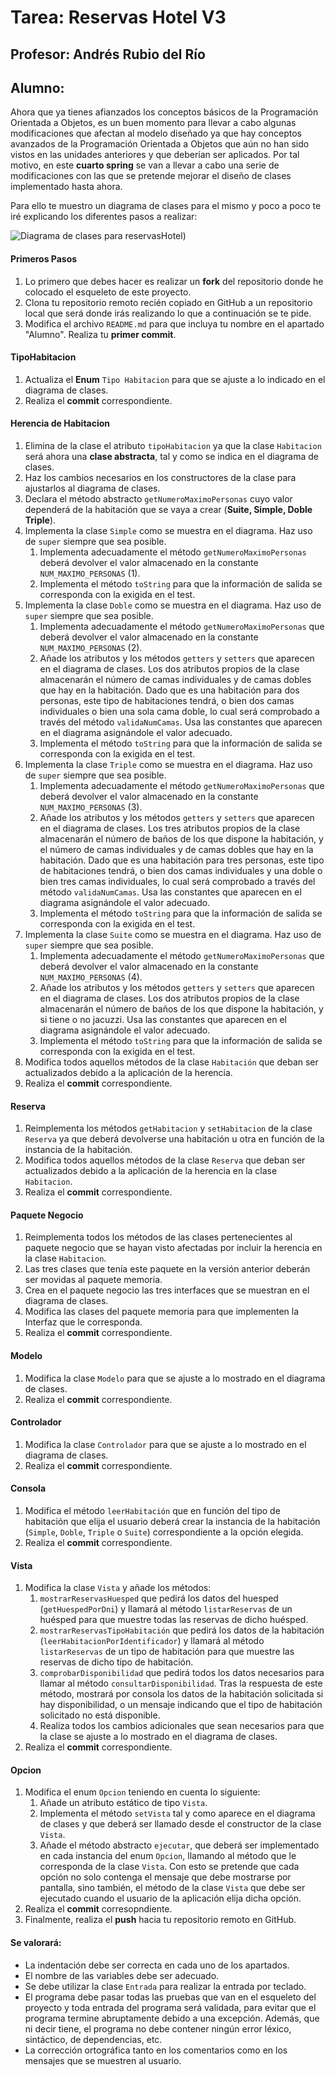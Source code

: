 # Tarea: Reservas Hotel V3
## Profesor: Andrés Rubio del Río
## Alumno:

Ahora que ya tienes afianzados los conceptos básicos de la Programación Orientada a Objetos, es un buen momento para llevar a cabo algunas modificaciones que afectan al modelo diseñado ya que hay conceptos avanzados 
de la Programación Orientada a Objetos que aún no han sido vistos en las unidades anteriores y que deberían ser aplicados. Por tal motivo, en este **cuarto spring** se van a llevar a cabo una serie de modificaciones 
con las que se pretende mejorar el diseño de clases implementado hasta ahora.

Para ello te muestro un diagrama de clases para el mismo y poco a poco te iré explicando los diferentes pasos a realizar:

![Diagrama de clases para reservasHotel](https://raw.githubusercontent.com/andresrubiodelrio/ReservasHotel_v3/master/src/main/resources/uml/ReservasHotel_v3.png))

#### Primeros Pasos
1. Lo primero que debes hacer es realizar un **fork** del repositorio donde he colocado el esqueleto de este proyecto.
2. Clona tu repositorio remoto recién copiado en GitHub a un repositorio local que será donde irás realizando lo que a continuación se te pide.
3. Modifica el archivo `README.md` para que incluya tu nombre en el apartado "Alumno". Realiza tu **primer commit**.

#### TipoHabitacion
1. Actualiza el **Enum** `Tipo Habitacion` para que se ajuste a lo indicado en el diagrama de clases.
2. Realiza el **commit** correspondiente.

#### Herencia de Habitacion
1. Elimina de la clase el atributo `tipoHabitacion` ya que la clase `Habitacion` será ahora una **clase abstracta**, tal y como se indica en el diagrama de clases.
2. Haz los cambios necesarios en los constructores de la clase para ajustarlos al diagrama de clases.
3. Declara el método abstracto `getNumeroMaximoPersonas` cuyo valor dependerá de la habitación que se vaya a crear (**Suite, Simple, Doble Triple**).
4. Implementa la clase `Simple` como se muestra en el diagrama. Haz uso de `super` siempre que sea posible.
   1. Implementa adecuadamente el método `getNumeroMaximoPersonas` deberá devolver el valor almacenado en la constante `NUM_MAXIMO_PERSONAS` (1).
   2. Implementa el método `toString` para que la información de salida se corresponda con la exigida en el test. 
5. Implementa la clase `Doble` como se muestra en el diagrama. Haz uso de `super` siempre que sea posible.
   1. Implementa adecuadamente el método `getNumeroMaximoPersonas` que deberá devolver el valor almacenado en la constante `NUM_MAXIMO_PERSONAS` (2).
   2. Añade los atributos y los métodos `getters` y `setters` que aparecen en el diagrama de clases. Los dos atributos propios de la clase almacenarán el número de camas individuales y de camas dobles que hay en la habitación. Dado que es una habitación para dos personas, este tipo de habitaciones tendrá, o bien dos camas individuales o bien una sola cama doble, lo cual será comprobado a través del método `validaNumCamas`. Usa las constantes que aparecen en el diagrama asignándole el valor adecuado.
   3. Implementa el método `toString` para que la información de salida se corresponda con la exigida en el test.
6. Implementa la clase `Triple` como se muestra en el diagrama. Haz uso de `super` siempre que sea posible.
   1. Implementa adecuadamente el método `getNumeroMaximoPersonas` que deberá devolver el valor almacenado en la constante `NUM_MAXIMO_PERSONAS` (3).
   2. Añade los atributos y los métodos `getters` y `setters` que aparecen en el diagrama de clases. Los tres atributos propios de la clase almacenarán el número de baños de los que dispone la habitación, y el número de camas individuales y de camas dobles que hay en la habitación. Dado que es una habitación para tres personas, este tipo de habitaciones tendrá, o bien dos camas individuales y una doble o bien tres camas individuales, lo cual será comprobado a través del método `validaNumCamas`. Usa las constantes que aparecen en el diagrama asignándole el valor adecuado.
   3. Implementa el método `toString` para que la información de salida se corresponda con la exigida en el test.
7. Implementa la clase `Suite` como se muestra en el diagrama. Haz uso de `super` siempre que sea posible.           
   1. Implementa adecuadamente el método `getNumeroMaximoPersonas` que deberá devolver el valor almacenado en la constante `NUM_MAXIMO_PERSONAS` (4).
   2. Añade los atributos y los métodos `getters` y `setters` que aparecen en el diagrama de clases. Los dos atributos propios de la clase almacenarán el número de baños de los que dispone la habitación, y si tiene o no jacuzzi. Usa las constantes que aparecen en el diagrama asignándole el valor adecuado.
   3. Implementa el método `toString` para que la información de salida se corresponda con la exigida en el test.
8. Modifica todos aquellos métodos de la clase `Habitación` que deban ser actualizados debido a la aplicación de la herencia. 
9. Realiza el **commit** correspondiente.

#### Reserva
1. Reimplementa los métodos `getHabitacion` y `setHabitacion` de la clase `Reserva` ya que deberá devolverse una habitación u otra en función de la instancia de la habitación.
2. Modifica todos aquellos métodos de la clase `Reserva` que deban ser actualizados debido a la aplicación de la herencia en la clase `Habitacion`.
2. Realiza el **commit** correspondiente.

#### Paquete Negocio
1. Reimplementa todos los métodos de las clases pertenecientes al paquete negocio que se hayan visto afectadas por incluir la herencia en la clase `Habitacion`.
2. Las tres clases que tenía este paquete en la versión anterior deberán ser movidas al paquete memoria.
3. Crea en el paquete negocio las tres interfaces que se muestran en el diagrama de clases.
4. Modifica las clases del paquete memoria para que implementen la Interfaz que le corresponda.
5. Realiza el **commit** correspondiente.

#### Modelo
1. Modifica la clase `Modelo` para que se ajuste a lo mostrado en el diagrama de clases.
2. Realiza el **commit** correspondiente.

#### Controlador
1. Modifica la clase `Controlador` para que se ajuste a lo mostrado en el diagrama de clases.
2. Realiza el **commit** correspondiente.

#### Consola
1. Modifica el método `leerHabitación` que en función del tipo de habitación que elija el usuario deberá crear la instancia de la habitación (`Simple`, `Doble`, `Triple` o `Suite`) correspondiente a la opción elegida.
2. Realiza el **commit** correspondiente.

#### Vista
1. Modifica la clase `Vista` y añade los métodos:
   1. `mostrarReservasHuesped` que pedirá los datos del huesped (`getHuespedPorDni`) y llamará al método `listarReservas` de un huésped para que muestre todas las reservas de dicho huésped.
   2. `mostrarReservasTipoHabitación` que pedirá los datos de la habitación (`leerHabitacionPorIdentificador`) y llamará al método `listarReservas` de un tipo de habitación para que muestre las reservas de dicho tipo de habitación.
   3. `comprobarDisponibilidad` que pedirá todos los datos necesarios para llamar al método `consultarDisponibilidad`. Tras la respuesta de este método, mostrará por consola los datos de la habitación solicitada si hay disponibilidad, o un mensaje indicando que el tipo de habitación solicitado no está disponible.
   4. Realiza todos los cambios adicionales que sean necesarios para que la clase se ajuste a lo mostrado en el diagrama de clases.
2. Realiza el **commit** correspondiente.

#### Opcion
1. Modifica el enum `Opcion` teniendo en cuenta lo siguiente:
   1. Añade un atributo estático de tipo `Vista`.
   2. Implementa el método `setVista` tal y como aparece en el diagrama de clases y que deberá ser llamado desde el constructor de la clase `Vista`.
   3. Añade el método abstracto `ejecutar`, que deberá ser implementado en cada instancia del enum `Opcion`, llamando al método que le corresponda de la clase `Vista`. Con esto se pretende que cada opción no solo contenga el mensaje que debe mostrarse por pantalla, sino también, el método de la clase `Vista` que debe ser ejecutado cuando el usuario de la aplicación elija dicha opción.
2. Realiza el **commit** corresopndiente.
3. Finalmente, realiza el **push** hacia tu repositorio remoto en GitHub.

#### Se valorará:

- La indentación debe ser correcta en cada uno de los apartados.
- El nombre de las variables debe ser adecuado.
- Se debe utilizar la clase `Entrada` para realizar la entrada por teclado.
- El programa debe pasar todas las pruebas que van en el esqueleto del proyecto y toda entrada del programa será validada, para evitar que el programa termine abruptamente debido a una excepción. Además, que ni decir tiene, el programa no debe contener ningún error léxico, sintáctico, de dependencias, etc.
- La corrección ortográfica tanto en los comentarios como en los mensajes que se muestren al usuario.

